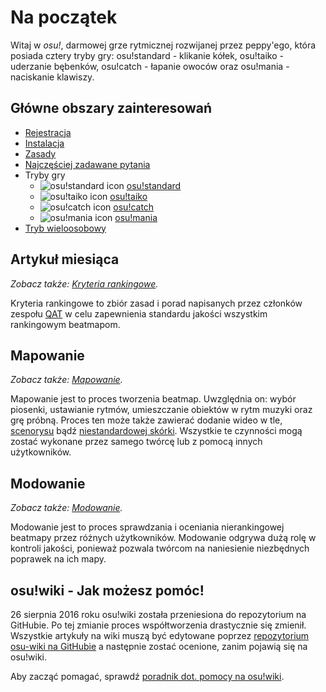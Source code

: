 # Na początek

Witaj w _osu!_, darmowej grze rytmicznej rozwijanej przez peppy'ego, która posiada cztery tryby gry: osu!standard - klikanie kółek, osu!taiko - uderzanie bębenków, osu!catch - łapanie owoców oraz osu!mania - naciskanie klawiszy.

## Główne obszary zainteresowań

- [Rejestracja](/wiki/Registration)
- [Instalacja](/wiki/Installation)
- [Zasady](/wiki/Rules)
- [Najczęściej zadawane pytania](/wiki/FAQ)
- Tryby gry
  - ![osu!standard icon](/wiki/shared/mode/osu.png) [osu!standard](/wiki/osu!standard)
  - ![osu!taiko icon](/wiki/shared/mode/taiko.png) [osu!taiko](/wiki/osu!taiko)
  - ![osu!catch icon](/wiki/shared/mode/catch.png) [osu!catch](/wiki/osu!catch)
  - ![osu!mania icon](/wiki/shared/mode/mania.png) [osu!mania](/wiki/osu!mania)
- [Tryb wieloosobowy](/wiki/Multi)

## Artykuł miesiąca

_Zobacz także: [Kryteria rankingowe](/wiki/Ranking_Criteria)._

Kryteria rankingowe to zbiór zasad i porad napisanych przez członków zespołu [QAT](/wiki/People/Quality_Assurance_Team) w celu zapewnienia standardu jakości wszystkim rankingowym beatmapom.

## Mapowanie

_Zobacz także: [Mapowanie](/wiki/Beatmapping)._

Mapowanie jest to proces tworzenia beatmap. Uwzględnia on: wybór piosenki, ustawianie rytmów, umieszczanie obiektów w rytm muzyki oraz grę próbną. Proces ten może także zawierać dodanie wideo w tle, [scenorysu](/wiki/Storyboarding) bądź [niestandardowej skórki](/wiki/Skinning). Wszystkie te czynności mogą zostać wykonane przez samego twórcę lub z pomocą innych użytkowników.

## Modowanie

_Zobacz także: [Modowanie](/wiki/Modding)._

Modowanie jest to proces sprawdzania i oceniania nierankingowej beatmapy przez różnych użytkowników. Modowanie odgrywa dużą rolę w kontroli jakości, ponieważ pozwala twórcom na naniesienie niezbędnych poprawek na ich mapy. 

## osu!wiki - Jak możesz pomóc!

26 sierpnia 2016 roku osu!wiki została przeniesiona do repozytorium na GitHubie. Po tej zmianie proces współtworzenia drastycznie się zmienił. Wszystkie artykuły na wiki muszą być edytowane poprzez [repozytorium osu-wiki na GitHubie](https://github.com/ppy/osu-wiki) a następnie zostać ocenione, zanim pojawią się na osu!wiki.

Aby zacząć pomagać, sprawdź [poradnik dot. pomocy na osu!wiki](/wiki/owcg).